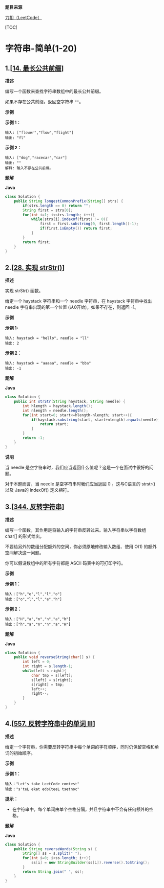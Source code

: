 **题目来源**

[力扣（LeetCode）](https://leetcode-cn.com/)

[TOC]



# 字符串-简单(1-20)

## 1.[[14. 最长公共前缀](https://leetcode-cn.com/problems/longest-common-prefix/)]

**描述**

编写一个函数来查找字符串数组中的最长公共前缀。

如果不存在公共前缀，返回空字符串 `""`。

**示例**

**示例 1：**

```
输入: ["flower","flow","flight"]
输出: "fl"
```

**示例 2：**

```
输入: ["dog","racecar","car"]
输出: ""
解释: 输入不存在公共前缀。
```

**题解**

**Java**

```java
class Solution {
    public String longestCommonPrefix(String[] strs) {
        if(strs.length == 0) return "";
        String first = strs[0];
        for(int i=1; i<strs.length; i++){
            while(strs[i].indexOf(first) != 0){
                first = first.substring(0, first.length()-1);
                if(first.isEmpty()) return first;
            }
        }
        return first;
    }
}
```

## 2.[[28. 实现 strStr()](https://leetcode-cn.com/problems/implement-strstr/)]

**描述**

实现 strStr() 函数。

给定一个 haystack 字符串和一个 needle 字符串，在 haystack 字符串中找出 needle 字符串出现的第一个位置 (从0开始)。如果不存在，则返回  -1。

**示例**

**示例 1:**

```
输入: haystack = "hello", needle = "ll"
输出: 2
```

**示例 2：**

```
输入: haystack = "aaaaa", needle = "bba"
输出: -1
```

**题解**

**Java**

```java
class Solution {
    public int strStr(String haystack, String needle) {
        int hlength = haystack.length();
        int nlength = needle.length();
        for(int start=0; start<=hlength-nlength; start++){
            if(haystack.substring(start, start+nlength).equals(needle)){
                return start;
            }
        }
        return -1;
    }
}
```

**说明**

当 needle 是空字符串时，我们应当返回什么值呢？这是一个在面试中很好的问题。

对于本题而言，当 needle 是空字符串时我们应当返回 0 。这与C语言的 strstr() 以及 Java的 indexOf() 定义相符。

## 3.[[344. 反转字符串](https://leetcode-cn.com/problems/reverse-string/)]

**描述**

编写一个函数，其作用是将输入的字符串反转过来。输入字符串以字符数组 char[] 的形式给出。

不要给另外的数组分配额外的空间，你必须原地修改输入数组、使用 O(1) 的额外空间解决这一问题。

你可以假设数组中的所有字符都是 ASCII 码表中的可打印字符。

**示例**

**示例 1：**

```
输入：["h","e","l","l","o"]
输出：["o","l","l","e","h"]
```

**示例 2：**

```
输入：["H","a","n","n","a","h"]
输出：["h","a","n","n","a","H"]
```

**题解**

**Java**

```java
class Solution {
    public void reverseString(char[] s) {
        int left = 0;
        int right = s.length-1;
        while(left < right){
            char tmp = s[left];
            s[left] = s[right];
            s[right] = tmp;
            left++;
            right--;
        }
    }
}
```

## 4.[[557. 反转字符串中的单词 III](https://leetcode-cn.com/problems/reverse-words-in-a-string-iii/)]

**描述**

给定一个字符串，你需要反转字符串中每个单词的字符顺序，同时仍保留空格和单词的初始顺序。

**示例**

**示例 1：**

```
输入："Let's take LeetCode contest"
输出："s'teL ekat edoCteeL tsetnoc"
```

**提示：**

- 在字符串中，每个单词由单个空格分隔，并且字符串中不会有任何额外的空格。

**题解**

**Java**

```java
class Solution {
    public String reverseWords(String s) {
        String[] ss = s.split(" ");
        for(int i=0; i<ss.length; i++){
            ss[i] = new StringBuilder(ss[i]).reverse().toString();
        }
        return String.join(" ", ss);
    }
}
```

